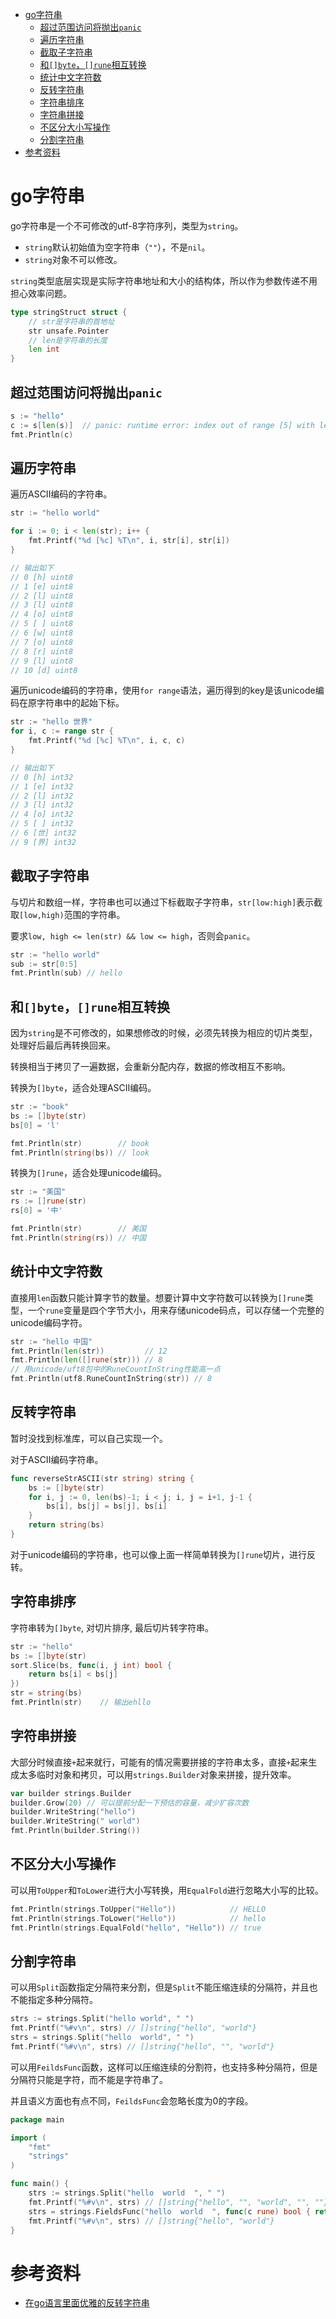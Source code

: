 - [go字符串](#go字符串)
  - [超过范围访问将抛出`panic`](#超过范围访问将抛出panic)
  - [遍历字符串](#遍历字符串)
  - [截取子字符串](#截取子字符串)
  - [和`[]byte`，`[]rune`相互转换](#和byterune相互转换)
  - [统计中文字符数](#统计中文字符数)
  - [反转字符串](#反转字符串)
  - [字符串排序](#字符串排序)
  - [字符串拼接](#字符串拼接)
  - [不区分大小写操作](#不区分大小写操作)
  - [分割字符串](#分割字符串)
- [参考资料](#参考资料)

# go字符串

go字符串是一个不可修改的utf-8字符序列，类型为`string`。

- `string`默认初始值为空字符串（`""`），不是`nil`。
- `string`对象不可以修改。

`string`类型底层实现是实际字符串地址和大小的结构体，所以作为参数传递不用担心效率问题。

```go
type stringStruct struct {
    // str是字符串的首地址
    str unsafe.Pointer
    // len是字符串的长度
    len int
}
```

## 超过范围访问将抛出`panic`

```go
s := "hello"
c := s[len(s)]  // panic: runtime error: index out of range [5] with length 5
fmt.Println(c)
```

## 遍历字符串

遍历ASCII编码的字符串。

```go
str := "hello world"

for i := 0; i < len(str); i++ {
    fmt.Printf("%d [%c] %T\n", i, str[i], str[i])
}

// 输出如下
// 0 [h] uint8
// 1 [e] uint8
// 2 [l] uint8
// 3 [l] uint8
// 4 [o] uint8
// 5 [ ] uint8
// 6 [w] uint8
// 7 [o] uint8
// 8 [r] uint8
// 9 [l] uint8
// 10 [d] uint8
```

遍历unicode编码的字符串，使用`for range`语法，遍历得到的key是该unicode编码在原字符串中的起始下标。

```go
str := "hello 世界"
for i, c := range str {
    fmt.Printf("%d [%c] %T\n", i, c, c)
}

// 输出如下
// 0 [h] int32
// 1 [e] int32
// 2 [l] int32
// 3 [l] int32
// 4 [o] int32
// 5 [ ] int32
// 6 [世] int32
// 9 [界] int32
```

## 截取子字符串

与切片和数组一样，字符串也可以通过下标截取子字符串，`str[low:high]`表示截取`[low,high)`范围的字符串。

要求`low, high <= len(str) && low <= high`，否则会`panic`。

```go
str := "hello world"
sub := str[0:5]
fmt.Println(sub) // hello
```

## 和`[]byte`，`[]rune`相互转换

因为`string`是不可修改的，如果想修改的时候，必须先转换为相应的切片类型，处理好后最后再转换回来。

转换相当于拷贝了一遍数据，会重新分配内存，数据的修改相互不影响。

转换为`[]byte`，适合处理ASCII编码。

```go
str := "book"
bs := []byte(str)
bs[0] = 'l'

fmt.Println(str)        // book
fmt.Println(string(bs)) // look
```

转换为`[]rune`，适合处理unicode编码。

```go
str := "美国"
rs := []rune(str)
rs[0] = '中'

fmt.Println(str)        // 美国
fmt.Println(string(rs)) // 中国
```

## 统计中文字符数

直接用`len`函数只能计算字节的数量。想要计算中文字符数可以转换为`[]rune`类型，一个`rune`变量是四个字节大小，用来存储unicode码点，可以存储一个完整的unicode编码字符。

```go
str := "hello 中国"
fmt.Println(len(str))         // 12
fmt.Println(len([]rune(str))) // 8
// 用unicode/uft8包中的RuneCountInString性能高一点
fmt.Println(utf8.RuneCountInString(str)) // 8
```

## 反转字符串

暂时没找到标准库，可以自己实现一个。

对于ASCII编码字符串。

```go
func reverseStrASCII(str string) string {
	bs := []byte(str)
	for i, j := 0, len(bs)-1; i < j; i, j = i+1, j-1 {
		bs[i], bs[j] = bs[j], bs[i]
	}
	return string(bs)
}
```

对于unicode编码的字符串，也可以像上面一样简单转换为`[]rune`切片，进行反转。

## 字符串排序

字符串转为`[]byte`, 对切片排序, 最后切片转字符串。

```go
str := "hello"
bs := []byte(str)
sort.Slice(bs, func(i, j int) bool {
    return bs[i] < bs[j]
})
str = string(bs)
fmt.Println(str)    // 输出ehllo
```

## 字符串拼接

大部分时候直接`+`起来就行，可能有的情况需要拼接的字符串太多，直接`+`起来生成太多临时对象和拷贝，可以用`strings.Builder`对象来拼接，提升效率。

```go
var builder strings.Builder
builder.Grow(20) // 可以提前分配一下预估的容量，减少扩容次数
builder.WriteString("hello")
builder.WriteString(" world")
fmt.Println(builder.String())
```

## 不区分大小写操作

可以用`ToUpper`和`ToLower`进行大小写转换，用`EqualFold`进行忽略大小写的比较。

```go
fmt.Println(strings.ToUpper("Hello"))            // HELLO
fmt.Println(strings.ToLower("Hello"))            // hello
fmt.Println(strings.EqualFold("hello", "Hello")) // true
```

## 分割字符串

可以用`Split`函数指定分隔符来分割，但是`Split`不能压缩连续的分隔符，并且也不能指定多种分隔符。

```go
strs := strings.Split("hello world", " ")
fmt.Printf("%#v\n", strs) // []string{"hello", "world"}
strs = strings.Split("hello  world", " ")
fmt.Printf("%#v\n", strs) // []string{"hello", "", "world"}
```

可以用`FeildsFunc`函数，这样可以压缩连续的分割符，也支持多种分隔符，但是分隔符只能是字符，而不能是字符串了。

并且语义方面也有点不同，`FeildsFunc`会忽略长度为0的字段。

```go
package main

import (
	"fmt"
	"strings"
)

func main() {
	strs := strings.Split("hello  world  ", " ")
	fmt.Printf("%#v\n", strs) // []string{"hello", "", "world", "", ""}
	strs = strings.FieldsFunc("hello  world  ", func(c rune) bool { return c == ' ' })
	fmt.Printf("%#v\n", strs) // []string{"hello", "world"}
}

```

# 参考资料

- [在go语言里面优雅的反转字符串](https://blog.csdn.net/weixin_42161901/article/details/127079157)
